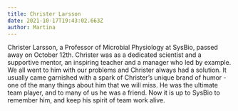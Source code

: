 ```yaml
---
title: Christer Larsson
date: 2021-10-17T19:43:02.663Z
author: Martina
---
```

Christer Larsson, a Professor of Microbial Physiology at SysBio, passed away on October 12th. Christer was as a dedicated scientist and a supportive mentor, an inspiring teacher and a manager who led by example. We all went to him with our problems and Christer always had a solution. It usually came garnished with a spark of Christer’s unique brand of humor - one of the many things about him that we will miss. He was the ultimate team player, and to many of us he was a friend. Now it is up to SysBio to remember him, and keep his spirit of team work alive.